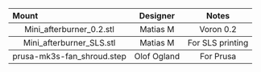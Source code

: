 <p align="center"></p>
<table>
    <thead>
        <tr>
            <th align="left">Mount</th>
            <th align="center">Designer</th>
             <th align="center">Notes</th>
        </tr>
    </thead>
    <tbody>
        <tr>
            <td align="center">Mini_afterburner_0.2.stl</td>
            <td align="center">Matias M</td>
			<td align="center">Voron 0.2</td>
        </tr>
    </tbody>
        <tbody>
        <tr>
            <td align="center">Mini_afterburner_SLS.stl</td>
            <td align="center">Matias M</td>
                                    <td align="center">For SLS printing</td>
        </tr>
            <tbody>
                <tr>
            <td align="center">prusa-mk3s-fan_shroud.step</td>
            <td align="center">Olof Ogland</td>
                                                <td align="center">For Prusa</td>
        </tr>
    </tbody>
    </thead>
</table>
<p></p>

